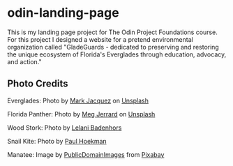 # odin-landing-page
This is my landing page project for The Odin Project Foundations course.
For this project I designed a website for a pretend environmental organization called "GladeGuards - dedicated to preserving and restoring the unique ecosystem of Florida's Everglades through education, advocacy, and action."

## Photo Credits
Everglades: Photo by <a href="https://unsplash.com/@jahkeeezy?utm_source=unsplash&utm_medium=referral&utm_content=creditCopyText">Mark Jacquez</a> on <a href="https://unsplash.com/s/photos/everglades?utm_source=unsplash&utm_medium=referral&utm_content=creditCopyText">Unsplash</a>

Florida Panther: Photo by <a href="https://unsplash.com/@mappingmegantravel?utm_source=unsplash&utm_medium=referral&utm_content=creditCopyText">Meg Jerrard</a> on <a href="https://unsplash.com/photos/HebgvWOt6Ss?utm_source=unsplash&utm_medium=referral&utm_content=creditCopyText">Unsplash</a>

Wood Stork: Photo by <a href="https://www.pexels.com/photo/black-and-white-wood-stork-walking-on-water-6790616/">Lelani Badenhors</a>
  
Snail Kite: Photo by <a href="https://www.pexels.com/photo/a-snail-kite-perched-on-a-branch-13196803/">Paul Hoekman</a>

Manatee: Image by <a href="https://pixabay.com/users/publicdomainimages-327722/?utm_source=link-attribution&amp;utm_medium=referral&amp;utm_campaign=image&amp;utm_content=387193">PublicDomainImages</a> from <a href="https://pixabay.com//?utm_source=link-attribution&amp;utm_medium=referral&amp;utm_campaign=image&amp;utm_content=387193">Pixabay</a>
